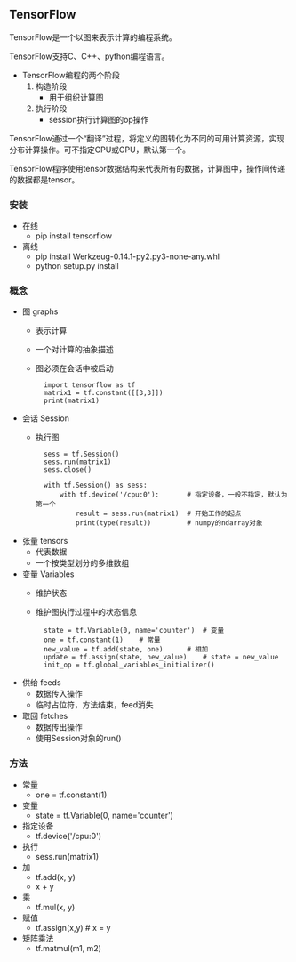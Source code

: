 ## TensorFlow ##

TensorFlow是一个以图来表示计算的编程系统。

TensorFlow支持C、C++、python编程语言。

- TensorFlow编程的两个阶段
	1. 构造阶段
		- 用于组织计算图
	2. 执行阶段
		- session执行计算图的op操作

TensorFlow通过一个“翻译”过程，将定义的图转化为不同的可用计算资源，实现分布计算操作。可不指定CPU或GPU，默认第一个。

TensorFlow程序使用tensor数据结构来代表所有的数据，计算图中，操作间传递的数据都是tensor。

### 安装 ###
- 在线
	- pip install tensorflow
- 离线
	- pip install Werkzeug-0.14.1-py2.py3-none-any.whl
	- python setup.py install

### 概念 ###
- 图 graphs
	- 表示计算
	- 一个对计算的抽象描述
	- 图必须在会话中被启动
	
			import tensorflow as tf
			matrix1 = tf.constant([[3,3]])
			print(matrix1)

- 会话 Session
	- 执行图

			sess = tf.Session()
			sess.run(matrix1)
			sess.close()

			with tf.Session() as sess:
			    with tf.device('/cpu:0'):       # 指定设备，一般不指定，默认为第一个
			        result = sess.run(matrix1)	# 开始工作的起点
			        print(type(result))			# numpy的ndarray对象

- 张量 tensors
	- 代表数据
	- 一个按类型划分的多维数组
- 变量 Variables
	- 维护状态
	- 维护图执行过程中的状态信息

			state = tf.Variable(0, name='counter')  # 变量
			one = tf.constant(1)    # 常量
			new_value = tf.add(state, one)      # 相加
			update = tf.assign(state, new_value)    # state = new_value
			init_op = tf.global_variables_initializer() 

- 供给 feeds
	- 数据传入操作
	- 临时占位符，方法结束，feed消失
- 取回 fetches
	- 数据传出操作
	- 使用Session对象的run()

### 方法 ###
- 常量
	- one = tf.constant(1)
- 变量
	- state = tf.Variable(0, name='counter')
- 指定设备
	- tf.device('/cpu:0')
- 执行
	- sess.run(matrix1)
- 加
	- tf.add(x, y)
	- x + y
- 乘
	- tf.mul(x, y)
- 赋值
	- tf.assign(x,y) # x = y
- 矩阵乘法
	- tf.matmul(m1, m2)

